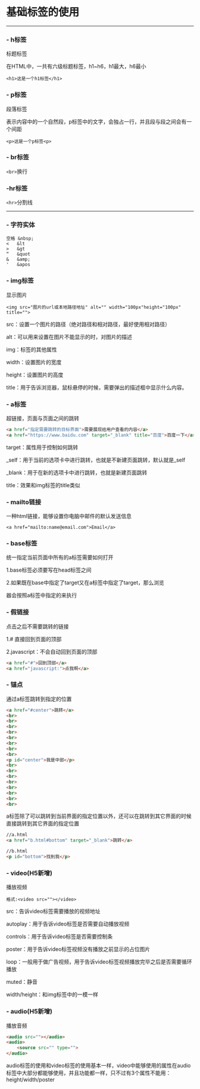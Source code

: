 # 基础标签的使用

---

### - h标签

标题标签

在HTML中，⼀共有六级标题标签，h1~h6，h1最大，h6最小

``<h1>这是⼀个h1标签</h1>``

### - p标签

段落标签

表示内容中的一个自然段，p标签中的文字，会独占一行，并且段与段之间会有⼀个间距

``<p>这是一个p标签<p>``

### - br标签

``<br>``换行



### **-hr**标签

``<hr>``分割线

---



### **-** 字符实体

```
空格 &nbsp;
<	&lt
>	&gt
“	&quot
&	&amp;
'	&apos
```

### - img标签

显示图片

``<img src="图⽚的url或本地路径地址" alt="" width="100px"height="100px" title="">``

src：设置⼀个图片的路径（绝对路径和相对路径，最好使用相对路径）

alt：可以用来设置在图片不能显示的时，对图片的描述

img：标签的其他属性

width：设置图片的宽度

height：设置图片的⾼度

title：用于告诉浏览器，鼠标悬停的时候，需要弹出的描述框中显示什么内容。

### - a标签

超链接，页面与页面之间的跳转

```html
<a href="指定需要跳转的⽬标界⾯">需要展现给⽤户查看的内容</a>
<a href="https://www.baidu.com" target="_blank" title="百度">百度⼀下</a>
```

target：属性用于控制如何跳转

\_self：用于当前的选项卡中进行跳转，也就是不新建页面跳转，默认就是_self

\_blank：用于在新的选项卡中进行跳转，也就是新建页面跳转

title：效果和img标签的title类似

###  - mailto链接

⼀种html链接，能够设置你电脑中邮件的默认发送信息

``<a href="mailto:name@email.com">Email</a>``

### - base标签

统⼀指定当前页面中所有的a标签需要如何打开

1.base标签必须要写在head标签之间

2.如果既在base中指定了target又在a标签中指定了target，那么浏览

器会按照a标签中指定的来执行

### - 假链接

点击之后不需要跳转的链接

1.# 直接回到页面的顶部

2.javascript：不会自动回到页面的顶部

```html
<a href="#">回到顶部</a>
<a href="javascript:">点我啊</a>
```

### **-**  锚点

通过a标签跳转到指定的位置

```html
<a href="#center">跳转</a>
<br>
<br>
<br>
<br>
<br>
<br>
<br>
<br>
<p id="center">我是中部</p>
<br>
<br>
<br>
<br>
<br>
<br>
<br>
<br>
```

a标签除了可以跳转到当前界面的指定位置以外，还可以在跳转到其它界面的时候直接跳转到其它界面的指定位置

```html
//a.html
<a href="b.html#bottom" target="_blank">跳转</a>
```

```html
//b.html
<p id="bottom">找到我</p>
```

### - video(H5新增)

播放视频

``格式:<video src=""></video>``

src：告诉video标签需要播放的视频地址

autoplay：用于告诉video标签是否需要自动播放视频

controls：用于告诉video标签是否需要控制条

poster：用于告诉video标签视频没有播放之前显示的占位图片

loop：一般用于做广告视频，用于告诉video标签视频播放完毕之后是否需要循环播放

muted：静音

width/height：和img标签中的⼀模⼀样

### - audio(H5新增)

播放音频

```html
<audio src=""></audio>
<audio>
	<source src="" type="">
</audio>
```

audio标签的使用和video标签的使用基本⼀样，video中能够使用的属性在audio标签中大部分都能够使用，并且功能都⼀样，只不过有3个属性不能用：height/width/poster

